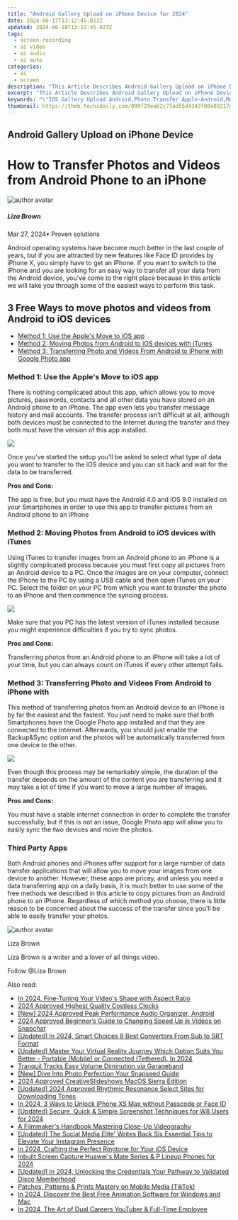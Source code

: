 ```yaml
---
title: "Android Gallery Upload on iPhone Device for 2024"
date: 2024-06-17T13:12:45.023Z
updated: 2024-06-18T13:12:45.023Z
tags: 
  - screen-recording
  - ai video
  - ai audio
  - ai auto
categories: 
  - ai
  - screen
description: "This Article Describes Android Gallery Upload on iPhone Device for 2024"
excerpt: "This Article Describes Android Gallery Upload on iPhone Device for 2024"
keywords: "\"IOS Gallery Upload Android,Photo Transfer Apple-Android,Mobile Image Sharing Apps,Cross-Platform Photo Upload,IPhone to Android Gallery,Shared Images Between Devices,Android Device Image Transfers\""
thumbnail: https://thmb.techidaily.com/099f29eab2c71ad55d4343f08e03217de8a45609b98e37e8d331924ca8f4791a.jpg
---
```


## Android Gallery Upload on iPhone Device

# How to Transfer Photos and Videos from Android Phone to an iPhone

![author avatar](https://lh5.googleusercontent.com/-AIMmjowaFs4/AAAAAAAAAAI/AAAAAAAAABc/Y5UmwDaI7HU/s250-c-k/photo.jpg)

##### Liza Brown

 Mar 27, 2024• Proven solutions

 Android operating systems have become much better in the last couple of years, but if you are attracted by new features like Face ID provides by iPhone X, you simply have to get an iPhone. If you want to switch to the iPhone and you are looking for an easy way to transfer all your data from the Android device, you've come to the right place because in this article we will take you through some of the easiest ways to perform this task.

## 3 Free Ways to move photos and videos from Android to iOS devices

* [Method 1: Use the Apple's Move to iOS app](#part1)
* [Method 2: Moving Photos from Android to iOS devices with iTunes](#part2)
* [Method 3: Transferring Photo and Videos From Android to iPhone with Google Photo app](#part3)

### Method 1: Use the Apple's Move to iOS app

 There is nothing complicated about this app, which allows you to move pictures, passwords, contacts and all other data you have stored on an Android phone to an iPhone. The app even lets you transfer message history and mail accounts. The transfer process isn't difficult at all, although both devices must be connected to the Internet during the transfer and they both must have the version of this app installed.

![](https://images.wondershare.com/filmora/article-images/apple-move-to-ios-app.jpg)

 Once you've started the setup you'll be asked to select what type of data you want to transfer to the iOS device and you can sit back and wait for the data to be transferred.

**Pros and Cons:**

 The app is free, but you must have the Android 4.0 and iOS 9.0 installed on your Smartphones in order to use this app to transfer pictures from an Android phone to an iPhone

### Method 2: Moving Photos from Android to iOS devices with iTunes

 Using iTunes to transfer images from an Android phone to an iPhone is a slightly complicated process because you must first copy all pictures from an Android device to a PC. Once the images are on your computer, connect the iPhone to the PC by using a USB cable and then open iTunes on your PC. Select the folder on your PC from which you want to transfer the photo to an iPhone and then commence the syncing process.

![](https://images.wondershare.com/filmora/article-images/transfer-from-android-to-iphone-with-itunes.jpg)

 Make sure that you PC has the latest version of iTunes installed because you might experience difficulties if you try to sync photos.

**Pros and Cons:**

 Transferring photos from an Android phone to an iPhone will take a lot of your time, but you can always count on iTunes if every other attempt fails.

### Method 3: Transferring Photo and Videos From Android to iPhone with 

 This method of transferring photos from an Android device to an iPhone is by far the easiest and the fastest. You just need to make sure that both Smartphones have the Google Photo app installed and that they are connected to the Internet. Afterwards, you should just enable the Backup&Sync option and the photos will be automatically transferred from one device to the other.

![](https://images.wondershare.com/filmora/article-images/google-photo-app.jpg)

 Even though this process may be remarkably simple, the duration of the transfer depends on the amount of the content you are transferring and it may take a lot of time if you want to move a large number of images.

**Pros and Cons:**

 You must have a stable internet connection in order to complete the transfer successfully, but if this is not an issue, Google Photo app will allow you to easily sync the two devices and move the photos.

### Third Party Apps

 Both Android phones and iPhones offer support for a large number of data transfer applications that will allow you to move your images from one device to another. However, these apps are pricey, and unless you need a data transferring app on a daily basis, it is much better to use some of the free methods we described in this article to copy pictures from an Android phone to an iPhone. Regardless of which method you choose, there is little reason to be concerned about the success of the transfer since you'll be able to easily transfer your photos.

![author avatar](https://lh5.googleusercontent.com/-AIMmjowaFs4/AAAAAAAAAAI/AAAAAAAAABc/Y5UmwDaI7HU/s250-c-k/photo.jpg)

Liza Brown

Liza Brown is a writer and a lover of all things video.

Follow @Liza Brown


<ins class="adsbygoogle"
     style="display:block"
     data-ad-format="autorelaxed"
     data-ad-client="ca-pub-7571918770474297"
     data-ad-slot="1223367746"></ins>



<ins class="adsbygoogle"
     style="display:block"
     data-ad-client="ca-pub-7571918770474297"
     data-ad-slot="8358498916"
     data-ad-format="auto"
     data-full-width-responsive="true"></ins>


<span class="atpl-alsoreadstyle">Also read:</span>
<div><ul>
<li><a href="https://fox-cloud.techidaily.com/in-2024-fine-tuning-your-videos-shape-with-aspect-ratio/"><u>In 2024, Fine-Tuning Your Video's Shape with Aspect Ratio</u></a></li>
<li><a href="https://fox-cloud.techidaily.com/2024-approved-highest-quality-costless-clocks/"><u>2024 Approved  Highest Quality Costless Clocks</u></a></li>
<li><a href="https://fox-cloud.techidaily.com/new-2024-approved-peak-performance-audio-organizer-android/"><u>[New] 2024 Approved  Peak Performance Audio Organizer, Android</u></a></li>
<li><a href="https://fox-cloud.techidaily.com/2024-approved-beginners-guide-to-changing-speed-up-in-videos-on-snapchat/"><u>2024 Approved  Beginner’s Guide to Changing Speed Up in Videos on Snapchat</u></a></li>
<li><a href="https://fox-cloud.techidaily.com/updated-in-2024-smart-choices-8-best-convertors-from-sub-to-srt-format/"><u>[Updated] In 2024, Smart Choices  8 Best Convertors From Sub to SRT Format</u></a></li>
<li><a href="https://fox-cloud.techidaily.com/updated-master-your-virtual-reality-journey-which-option-suits-you-better-portable-mobile-or-connected-tethered-in-2024/"><u>[Updated] Master Your Virtual Reality Journey  Which Option Suits You Better - Portable (Mobile) or Connected (Tethered), In 2024</u></a></li>
<li><a href="https://fox-cloud.techidaily.com/tranquil-tracks-easy-volume-diminution-via-garageband/"><u>Tranquil Tracks  Easy Volume Diminution via Garageband</u></a></li>
<li><a href="https://fox-cloud.techidaily.com/new-dive-into-photo-perfection-your-snapseed-guide/"><u>[New] Dive Into Photo Perfection  Your Snapseed Guide</u></a></li>
<li><a href="https://fox-cloud.techidaily.com/2024-approved-creativeslideshows-macos-sierra-edition/"><u>2024 Approved  CreativeSlideshows  MacOS Sierra Edition</u></a></li>
<li><a href="https://fox-cloud.techidaily.com/updated-2024-approved-rhythmic-resonance-select-sites-for-downloading-tones/"><u>[Updated] 2024 Approved  Rhythmic Resonance  Select Sites for Downloading Tones</u></a></li>
<li><a href="https://ios-unlock.techidaily.com/in-2024-3-ways-to-unlock-iphone-xs-max-without-passcode-or-face-id-by-drfone-ios/"><u>In 2024, 3 Ways to Unlock iPhone XS Max without Passcode or Face ID</u></a></li>
<li><a href="https://digital-screen-recording.techidaily.com/updated-secure-quick-and-simple-screenshot-techniques-for-w8-users-for-2024/"><u>[Updated] Secure, Quick & Simple Screenshot Techniques for W8 Users for 2024</u></a></li>
<li><a href="https://extra-tips.techidaily.com/a-filmmakers-handbook-mastering-close-up-videography/"><u>A Filmmaker's Handbook  Mastering Close-Up Videography</u></a></li>
<li><a href="https://instagram-clips.techidaily.com/updated-the-social-media-elite-writes-back-six-essential-tips-to-elevate-your-instagram-presence/"><u>[Updated] The Social Media Elite' Writes Back  Six Essential Tips to Elevate Your Instagram Presence</u></a></li>
<li><a href="https://extra-resources.techidaily.com/in-2024-crafting-the-perfect-ringtone-for-your-ios-device/"><u>In 2024, Crafting the Perfect Ringtone for Your iOS Device</u></a></li>
<li><a href="https://screen-recording.techidaily.com/inbuilt-screen-capture-huaweis-mate-series-and-p-lineup-phones-for-2024/"><u>Inbuilt Screen Capture  Huawei's Mate Series & P Lineup Phones for 2024</u></a></li>
<li><a href="https://discord-videos.techidaily.com/updated-in-2024-unlocking-the-credentials-your-pathway-to-validated-disco-memberhood/"><u>[Updated] In 2024, Unlocking the Credentials  Your Pathway to Validated Disco Memberhood</u></a></li>
<li><a href="https://tiktok-videos.techidaily.com/patches-patterns-and-prints-mastery-on-mobile-media-tiktok/"><u>Patches, Patterns & Prints  Mastery on Mobile Media (TikTok)</u></a></li>
<li><a href="https://ai-driven-video-production.techidaily.com/in-2024-discover-the-best-free-animation-software-for-windows-and-mac/"><u>In 2024, Discover the Best Free Animation Software for Windows and Mac</u></a></li>
<li><a href="https://youtube-stream.techidaily.com/in-2024-the-art-of-dual-careers-youtuber-and-full-time-employee/"><u>In 2024, The Art of Dual Careers  YouTuber & Full-Time Employee</u></a></li>
</ul></div>
